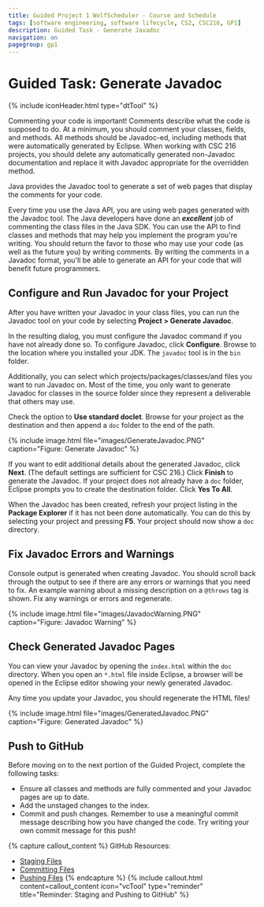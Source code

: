 ```yaml
---
title: Guided Project 1 WolfScheduler - Course and Schedule
tags: [software engineering, software lifecycle, CS2, CSC216, GP1]
description: Guided Task - Generate Javadoc
navigation: on
pagegroup: gp1
---
```

# Guided Task: Generate Javadoc
{% include iconHeader.html type="dtTool" %}

Commenting your code is important! Comments describe what the code is supposed to do. At a minimum, you should comment your classes, fields, and methods. All methods should be Javadoc-ed, including methods that were automatically generated by Eclipse. When working with CSC 216 projects, you should delete any automatically generated non-Javadoc documentation and replace it with Javadoc appropriate for the overridden method.

Java provides the Javadoc tool to generate a set of web pages that display the comments for your code.

Every time you use the Java API, you are using web pages generated with the Javadoc tool. The Java developers have done an *__excellent__* job of commenting the class files in the Java SDK. You can use the API to find classes and methods that may help you implement the program you're writing. You should return the favor to those who may use your code (as well as the future you) by writing comments. By writing the comments in a Javadoc format, you'll be able to generate an API for your code that will benefit future programmers.

 
## Configure and Run Javadoc for your Project
After you have written your Javadoc in your class files, you can run the Javadoc tool on your code by selecting **Project > Generate Javadoc**.

In the resulting dialog, you must configure the Javadoc command if you have not already done so. To configure Javadoc, click **Configure**. Browse to the location where you installed your JDK. The `javadoc` tool is in the `bin` folder.

Additionally, you can select which projects/packages/classes/and files you want to run Javadoc on.  Most of the time, you only want to generate Javadoc for classes in the source folder since they represent a deliverable that others may use. 

Check the option to **Use standard doclet**.  Browse for your project as the destination and then append a `doc` folder to the end of the path.  


{% include image.html file="images/GenerateJavadoc.PNG" caption="Figure: Generate Javadoc" %} 

If you want to edit additional details about the generated Javadoc, click **Next**. (The default settings are sufficient for CSC 216.) Click **Finish** to generate the Javadoc. If your project does not already have a `doc` folder, Eclipse prompts you to create the destination folder. Click **Yes To All**.

When the Javadoc has been created, refresh your project listing in the **Package Explorer** if it has not been done automatically.  You can do this by selecting your project and pressing **F5**.  Your project should now show a `doc` directory.

 
## Fix Javadoc Errors and Warnings
Console output is generated when creating Javadoc.  You should scroll back through the output to see if there are any errors or warnings that you need to fix.  An example warning about a missing description on a `@throws` tag is shown.  Fix any warnings or errors and regenerate.


{% include image.html file="images/JavadocWarning.PNG" caption="Figure: Javadoc Warning" %} 

 
## Check Generated Javadoc Pages
You can view your Javadoc by opening the `index.html` within the `doc` directory.  When you open an `*.html` file inside Eclipse, a browser will be opened in the Eclipse editor showing your newly generated Javadoc.

Any time you update your Javadoc, you should regenerate the HTML files!

{% include image.html file="images/GeneratedJavadoc.PNG" caption="Figure:  Generated Javadoc" %} 

 
## Push to GitHub
Before moving on to the next portion of the Guided Project, complete the following tasks:

  * Ensure all classes and methods are fully commented and your Javadoc pages are up to date.
  * Add the unstaged changes to the index.
  * Commit and push changes.  Remember to use a meaningful commit message describing how you have changed the code.  Try writing your own commit message for this push!

{% capture callout_content %}
GitHub Resources:

  * [Staging Files](../git-tutorial/git-staging)
  * [Committing Files](../git-tutorial/git-commit)
  * [Pushing Files](../git-tutorial/git-push)
{% endcapture %}
{% include callout.html content=callout_content icon="vcTool" type="reminder" title="Reminder: Staging and Pushing to GitHub" %}
    
